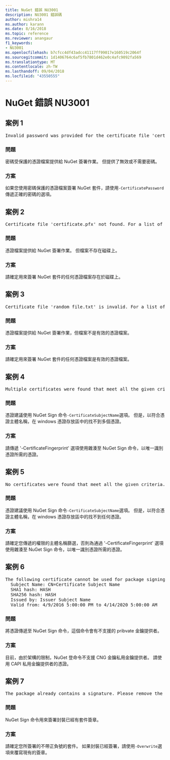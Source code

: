 ```yaml
---
title: NuGet 錯誤 NU3001
description: NU3001 錯誤碼
author: mishra14
ms.author: karann
ms.date: 8/16/2018
ms.topic: reference
ms.reviewer: anangaur
f1_keywords:
- NU3001
ms.openlocfilehash: b7cfcc4df43adcc41117ff99017e160519c2064f
ms.sourcegitcommit: 1d1406764c6af5fb7801d462e0c4afc9092fa569
ms.translationtype: MT
ms.contentlocale: zh-TW
ms.lasthandoff: 09/04/2018
ms.locfileid: "43550555"
---
```

# <a name="nuget-error-nu3001"></a>NuGet 錯誤 NU3001

## <a name="scenario-1"></a>案例 1

<pre>Invalid password was provided for the certificate file 'certificate.pfx'. Please provide a valid password using the '-CertificatePassword' option.</pre>

### <a name="issue"></a>問題

密碼受保護的憑證檔案提供給 NuGet 簽署作業。 但提供了無效或不需要密碼。


### <a name="solution"></a>方案

如果您使用密碼保護的憑證檔案簽署 NuGet 套件，請使用`-CertificatePassword`傳遞正確的密碼的選項。



## <a name="scenario-2"></a>案例 2

<pre>Certificate file 'certificate.pfx' not found. For a list of accepted ways to provide a certificate, please visit https://docs.nuget.org/docs/reference/command-line-reference.</pre>

### <a name="issue"></a>問題

憑證檔案提供給 NuGet 簽署作業。 但檔案不存在磁碟上。


### <a name="solution"></a>方案

請確定用來簽署 NuGet 套件的任何憑證檔案存在於磁碟上。



## <a name="scenario-3"></a>案例 3

<pre>Certificate file 'random_file.txt' is invalid. For a list of accepted ways to provide a certificate, please visit https://docs.nuget.org/docs/reference/command-line-reference.</pre>

### <a name="issue"></a>問題

憑證檔案提供給 NuGet 簽署作業，但檔案不是有效的憑證檔案。


### <a name="solution"></a>方案

請確定用來簽署 NuGet 套件的任何憑證檔案是有效的憑證檔案。



## <a name="scenario-4"></a>案例 4

<pre>Multiple certificates were found that meet all the given criteria. Use the '-CertificateFingerprint' option with the hash of the desired certificate.</pre>

### <a name="issue"></a>問題

憑證建議使用 NuGet Sign 命令`-CertificateSubjectName`選項。 但是，以符合憑證主體名稱，在 windows 憑證存放區中的找不到多個憑證。


### <a name="solution"></a>方案

請傳遞 '-CertificateFingerprint' 選項使用雜湊至 NuGet Sign 命令，以唯一識別憑證所需的憑證。



## <a name="scenario-5"></a>案例 5

<pre>No certificates were found that meet all the given criteria. For a list of accepted ways to provide a certificate, please visit https://docs.nuget.org/docs/reference/command-line-reference.</pre>

### <a name="issue"></a>問題

憑證建議使用 NuGet Sign 命令`-CertificateSubjectName`選項。 但是，以符合憑證主體名稱，在 windows 憑證存放區中的找不到任何憑證。


### <a name="solution"></a>方案

請確定您傳遞的權限的主體名稱篩選，否則為通過 '-CertificateFingerprint' 選項使用雜湊至 NuGet Sign 命令，以唯一識別憑證所需的憑證。



## <a name="scenario-6"></a>案例 6

<pre>The following certificate cannot be used for package signing as the private key provider is unsupported:
  Subject Name: CN=Certificate Subject Name
  SHA1 hash: HASH
  SHA256 hash: HASH
  Issued by: Issuer Subject Name
  Valid from: 4/9/2016 5:00:00 PM to 4/14/2020 5:00:00 AM</pre>

### <a name="issue"></a>問題

將憑證傳遞至 NuGet Sign 命令，這個命令會有不支援的 pribvate 金鑰提供者。 


### <a name="solution"></a>方案

目前，由於架構的限制，NuGet 登命令不支援 CNG 金鑰私用金鑰提供者。 請使用 CAPI 私用金鑰提供者的憑證。



## <a name="scenario-7"></a>案例 7

<pre>The package already contains a signature. Please remove the existing signature before adding a new signature.</pre>

### <a name="issue"></a>問題

NuGet Sign 命令用來簽署封裝已經有套件簽章。


### <a name="solution"></a>方案

請確定您所簽署的不帶正負號的套件。 如果封裝已經簽署，請使用`-Overwrite`選項來覆寫現有的簽章。


